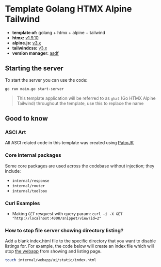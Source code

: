# Template Golang HTMX Alpine Tailwind

- **template of:** golang + htmx + alpine + tailwind
- **htmx:** [v1.9.10](https://htmx.org/)
- **alpine.js:** [v3.x](https://alpinejs.dev/essentials/installation#from-a-script-tag)
- **tailwindcss:** [v3.x](https://github.com/asdf-community/asdf-golang)
- **version manager:** [asdf]([text](https://github.com/asdf-community/asdf-golang))


## Starting the server

To start the server you can use the code:

```sh
go run main.go start-server
```

> This template application will be referred to as `ghat` (Go HTMX Alpine Tailwind) throughout the template, use this to replace the name

## Good to know

### ASCI Art

All ASCI related code in this template was created using [PatorJK](https://patorjk.com/software/taag/#p=display&h=2&f=Isometric3)

### Core internal packages

Some core packages are used across the codebase without injection; they include:

- `internal/response`
- `internal/router`
- `internal/toolbox`

### Curl Examples

- Making `GET` resquest with query param: `curl -i -X GET "http://localhost:4000/snippet/view?id=2"`

### How to stop file server showing directory listing?

Add a blank index.html file to the specific directory that you want to disable listings for. For example, the
code below will create an index file which will stop [the webapp](http://localhost:4000/static/) from showing 
and listing page.

```sh
touch internal/webapp/ui/static/index.html
```